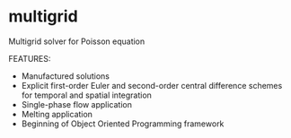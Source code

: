 # multigrid
Multigrid solver for Poisson equation

FEATURES:

- Manufactured solutions
- Explicit first-order Euler and second-order central difference schemes for temporal and spatial integration
- Single-phase flow application
- Melting application
- Beginning of Object Oriented Programming framework
